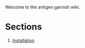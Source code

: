 Welcome to the antigen.garnish wiki.

# Sections
1. [Installation](https://github.com/andrewrech/antigen.garnish/wiki/Installation)


